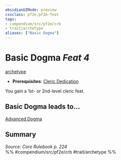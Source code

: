 ```yaml
---
obsidianUIMode: preview
cssclass: pf2e,pf2e-feat
tags:
- compendium/src/pf2e/crb
- trait/archetype
aliases: ["Basic Dogma"]
---
```

# Basic Dogma  *Feat 4*  
[archetype](../../Rules/traits/archetype.md)  

- **Prerequisites**: [Cleric Dedication](cleric-dedication.md)

You gain a 1st- or 2nd-level cleric feat.

## Basic Dogma leads to...

[Advanced Dogma](advanced-dogma.md)

## Summary

*Source: Core Rulebook p. 224*  
%% #compendium/src/pf2e/crb #trait/archetype %%